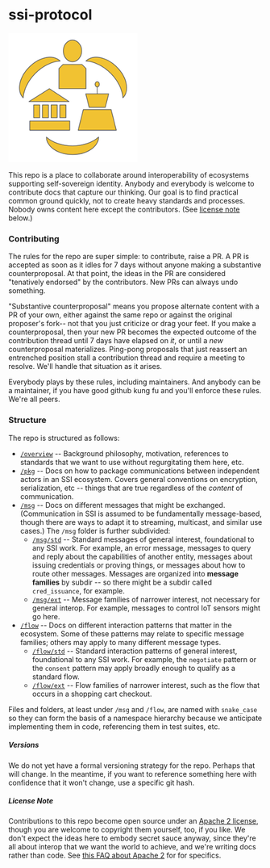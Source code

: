 # ssi-protocol

![ssi logo](ssi-logo.png)

This repo is a place to collaborate around interoperability of ecosystems
supporting self-sovereign identity. Anybody and everybody is welcome to
contribute docs that capture our thinking. Our goal is to find practical
common ground quickly, not to create heavy standards and processes. Nobody
owns content here except the contributors. (See [license note](#license-note) below.)

### Contributing

The rules for the repo are super simple: to contribute, raise a PR. A PR is
accepted as soon as it idles for 7 days without anyone making a substantive
counterproposal. At that point, the ideas in the PR are considered "tenatively
endorsed" by the contributors. New PRs can always undo something.

"Substantive counterproposal" means you propose alternate content with a PR of
your own, either against the same repo or against the original proposer's fork--
not that you just criticize or drag your feet. If you make a
counterproposal, then your new PR becomes the expected outcome of the contribution
thread until 7 days have elapsed on _it_, or until a _new_ counterproposal
materializes. Ping-pong proposals that just reassert an entrenched position
stall a contribution thread and require a meeting to resolve. We'll handle
that situation as it arises.

Everybody plays by these rules, including maintainers. And anybody can be a
maintainer, if you have good github kung fu and you'll enforce these rules.
We're all peers. 

### Structure

The repo is structured as follows:

* [`/overview`](overview/README.md) -- Background philosophy, motivation,
  references to standards that we want to use without regurgitating them
  here, etc.
* [`/pkg`](pkg/README.md) -- Docs on how to package communications between
  independent actors in an SSI ecosystem. Covers general conventions on
  encryption, serialization, etc -- things that are true regardless of the
  _content_ of communication. 
* [`/msg`](msg/README.md) -- Docs on different messages that might be exchanged.
  (Communication in SSI is assumed to be fundamentally message-based, though
  there are ways to adapt it to streaming, multicast, and similar use cases.)
  The `/msg` folder is further subdivided:
  * [`/msg/std`](msg/std/README.md) -- Standard messages of general interest,
  foundational to any SSI work. For example, an error message, messages to
  query and reply about the capabilities of another entity, messages about
  issuing credentials or proving things, or messages about how to route
  other messages. Messages are organized into __message families__ by subdir
  -- so there might be a subdir called `cred_issuance`, for example.
  * [`/msg/ext`](msg/ext/README.md) -- Message families of narrower interest, not
  necessary for general interop. For example, messages to control IoT sensors
  might go here. 
* [`/flow`](flow/README.md) -- Docs on different interaction patterns that
  matter in the ecosystem. Some of these patterns may relate to specific message
  families; others may apply to many different message types.
  * [`/flow/std`](flow/std/README.md) -- Standard interaction patterns of general
  interest, foundational to any SSI work. For example, the `negotiate` pattern
  or the `consent` pattern may apply broadly enough to qualify as a standard flow.
  * [`/flow/ext`](flow/ext/README.md) -- Flow families of narrower interest, such
  as the flow that occurs in a shopping cart checkout.
  
Files and folders, at least under `/msg` and `/flow`, are named with `snake_case`
so they can form the basis of a namespace hierarchy because we anticipate
implementing them in code, referencing them in test suites, etc.

##### Versions

We do not yet have a formal versioning strategy for the repo. Perhaps that will
change. In the meantime, if you want to reference something here with confidence
that it won't change, use a specific git hash.

##### License Note
Contributions to this repo become open source under an [Apache 2 license](LICENSE),
though you are welcome to copyright them yourself, too, if you like. We don't
expect the ideas here to embody secret sauce anyway, since they're all about
interop that we want the world to achieve, and we're writing docs rather than
code. See [this FAQ about Apache 2](
https://resources.whitesourcesoftware.com/blog-whitesource/top-10-apache-license-questions-answered
) for for specifics.
